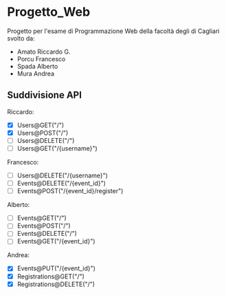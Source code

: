 # Progetto_Web
Progetto per l'esame di Programmazione Web della facoltà degli di Cagliari svolto da:
- Amato Riccardo G.
- Porcu Francesco
- Spada Alberto
- Mura Andrea

## Suddivisione API
Riccardo: 
- [X] Users@GET("/")
- [X] Users@POST("/")
- [ ] Users@DELETE("/")
- [ ] Users@GET("/{username}")

Francesco:
- [ ] Users@DELETE("/{username}")
- [ ] Events@DELETE("/{event_id}")
- [ ] Events@POST("/{event_id}/register")

Alberto:
- [ ] Events@GET("/")
- [ ] Events@POST("/")
- [ ] Events@DELETE("/")
- [ ] Events@GET("/{event_id}")

Andrea:
- [X] Events@PUT("/{event_id}")
- [X] Registrations@GET("/")
- [X] Registrations@DELETE("/")
